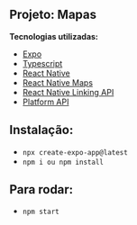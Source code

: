 ## Projeto: Mapas

**Tecnologias utilizadas:**

- [Expo]()
- [Typescript]()
- [React Native]()
- [React Native Maps]()
- [React Native Linking API]()
- [Platform API]()

## Instalação:

- `npx create-expo-app@latest`
- `npm i ou npm install`

## Para rodar:

- `npm start`